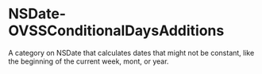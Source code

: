 NSDate-OVSSConditionalDaysAdditions
===================================

A category on NSDate that calculates dates that might not be constant, like the beginning of the current week, mont, or year.